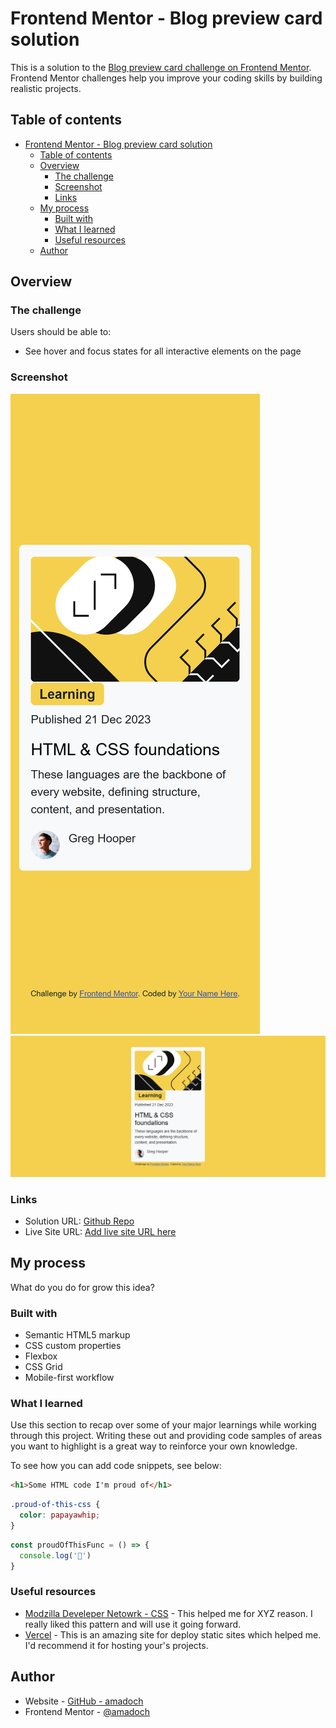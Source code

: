 # Frontend Mentor - Blog preview card solution

This is a solution to the [Blog preview card challenge on Frontend Mentor](https://www.frontendmentor.io/challenges/blog-preview-card-ckPaj01IcS). Frontend Mentor challenges help you improve your coding skills by building realistic projects. 

## Table of contents

- [Frontend Mentor - Blog preview card solution](#frontend-mentor---blog-preview-card-solution)
  - [Table of contents](#table-of-contents)
  - [Overview](#overview)
    - [The challenge](#the-challenge)
    - [Screenshot](#screenshot)
    - [Links](#links)
  - [My process](#my-process)
    - [Built with](#built-with)
    - [What I learned](#what-i-learned)
    - [Useful resources](#useful-resources)
  - [Author](#author)

## Overview

### The challenge

Users should be able to:

- See hover and focus states for all interactive elements on the page

### Screenshot

![Mobile View (Galaxy Z Fold 5)](./screenshots/Mobile%20View%20(Galaxy%20Z%20Fold%205).png)
![Desktop View](./screenshots/Desktop%20View.png)

### Links

- Solution URL: [Github Repo](https://your-solution-url.com)
- Live Site URL: [Add live site URL here](https://your-live-site-url.com)

## My process

What do you do for grow this idea?

### Built with

- Semantic HTML5 markup
- CSS custom properties
- Flexbox
- CSS Grid
- Mobile-first workflow

### What I learned

Use this section to recap over some of your major learnings while working through this project. Writing these out and providing code samples of areas you want to highlight is a great way to reinforce your own knowledge.

To see how you can add code snippets, see below:

```html
<h1>Some HTML code I'm proud of</h1>
```
```css
.proud-of-this-css {
  color: papayawhip;
}
```
```js
const proudOfThisFunc = () => {
  console.log('🎉')
}
```


### Useful resources

- [Modzilla Develeper Netowrk - CSS](https://developer.mozilla.org/en-US/docs/Web/CSS) - This helped me for XYZ reason. I really liked this pattern and will use it going forward.
- [Vercel](https://vercel.com/home) - This is an amazing site for deploy static sites which helped me. I'd recommend it for hosting your's projects.

## Author

- Website - [GitHub - amadoch](https://github.com/amadoch)
- Frontend Mentor - [@amadoch](https://www.frontendmentor.io/profile/amadoch)
